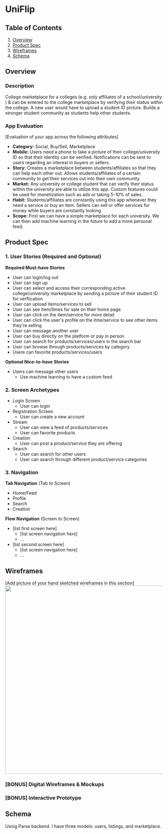 # UniFlip

## Table of Contents
1. [Overview](#Overview)
1. [Product Spec](#Product-Spec)
1. [Wireframes](#Wireframes)
2. [Schema](#Schema)

## Overview
### Description
College marketplace for a colleges (e.g. only affiliates of a school/university ) & can be entered to the college marketplace by verifying their status within the college. A new user would have to upload a student ID picture. Builds a stronger student community as students help other students.

### App Evaluation
[Evaluation of your app across the following attributes]
- **Category:** Social, Buy/Sell, Marketplace
- **Mobile:** Users need a phone to take a picture of their college/university ID so that their identity can be verified. Notifications can be sent to users regarding an interest in buyers or sellers.
- **Story:** Creates a marketplace between students/affiliates so that they can help each other out. Allows students/affiliates of a certain community to get their services out into their own community.
- **Market:** Any university or college student that can verify their status within the university are able to utilize this app. Custom features could be used for monetization such as ads or taking 5-10% of sales. 
- **Habit:** Students/affiliates are constantly using this app whenever they need a service or buy an item. Sellers can sell or offer services for money while buyers are constantly looking.
- **Scope:** First we can have a simple marketplace for each university. We can then add machine learning in the future to add a more personal feed.

## Product Spec

### 1. User Stories (Required and Optional)

**Required Must-have Stories**

* User can login/log out 
* User can sign up
* User can select and access their corresponding active college/university marketplace by sending a picture of their student ID for verfiication
* User can upload items/services to sell
* User can see item/itmes for sale on their home page
* User can click on the item/service for more detail
* User can click the user's profile on the itme/service to see other items they're selling
* User can message another user
* User can buy directly on the platform or pay in person
* User can search for products/services/users in the search bar
* User can browse through products/services by category
* Usere can favorite products/services/users

**Optional Nice-to-have Stories**

* Users can message other users
  * Use machine learning to have a custom feed

### 2. Screen Archetypes
* Login Screen
  * User can login
* Registration Screen
  * User can create a new account
* Stream
  * User can view a feed of products/services
  * User can favorite products
* Creation
  * User can post a product/service they are offering
* Search
  * User can search for other users
  * User can search through different product/service categories

### 3. Navigation

**Tab Navigation** (Tab to Screen)

* Home/Feed
* Profile
* Search
* Creation

**Flow Navigation** (Screen to Screen)

* [list first screen here]
   * [list screen navigation here]
   * ...
* [list second screen here]
   * [list screen navigation here]
   * ...

## Wireframes
[Add picture of your hand sketched wireframes in this section]
<img src="https://user-images.githubusercontent.com/58496944/126407796-b01248e7-b14c-46b9-97db-81434225b41a.jpeg" width=600>

### [BONUS] Digital Wireframes & Mockups

### [BONUS] Interactive Prototype

## Schema 
Using Parse backend. I have three models: users, listings, and marketplace.
